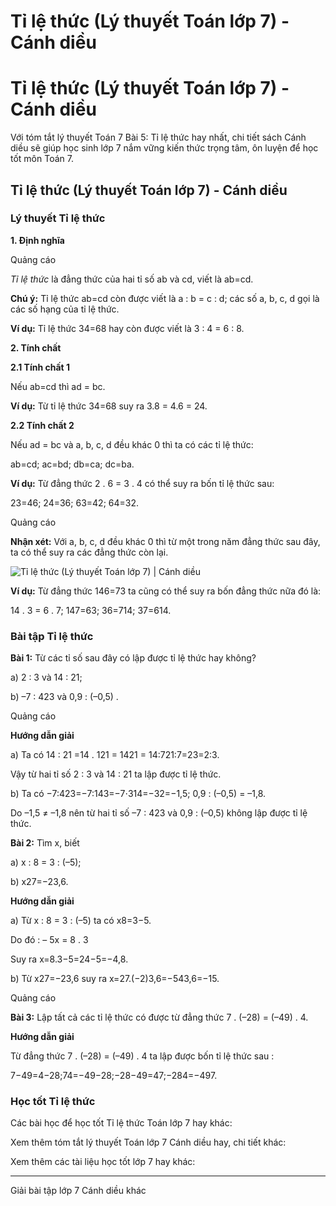 # Tỉ lệ thức (Lý thuyết Toán lớp 7) - Cánh diều

# Tỉ lệ thức (Lý thuyết Toán lớp 7) - Cánh diều

Với tóm tắt lý thuyết Toán 7 Bài 5: Tỉ lệ thức hay nhất, chi tiết sách Cánh diều sẽ giúp học sinh lớp 7 nắm vững kiến thức trọng tâm, ôn luyện để học tốt môn Toán 7.

## Tỉ lệ thức (Lý thuyết Toán lớp 7) - Cánh diều

### **Lý thuyết Tỉ lệ thức**

**1\. Định nghĩa**

Quảng cáo

_Tỉ lệ thức_ là đẳng thức của hai tỉ số ab và cd, viết là ab=cd.

**Chú ý:** Tỉ lệ thức ab=cd còn được viết là a : b = c : d; các số a, b, c, d gọi là các số hạng của tỉ lệ thức.

**Ví dụ:** Tỉ lệ thức 34=68 hay còn được viết là 3 : 4 = 6 : 8.

**2\. Tính chất**

**2.1 Tính chất 1**

Nếu ab=cd thì ad = bc.

**Ví dụ:** Từ tỉ lệ thức 34=68 suy ra 3.8 = 4.6 = 24.

**2.2 Tính chất 2**

Nếu ad = bc và a, b, c, d đều khác 0 thì ta có các tỉ lệ thức: 

ab=cd; ac=bd; db=ca; dc=ba.

**Ví dụ:** Từ đẳng thức 2 . 6 = 3 . 4 có thể suy ra bốn tỉ lệ thức sau:

23=46; 24=36; 63=42; 64=32.

Quảng cáo

**Nhận xét:** Với a, b, c, d đều khác 0 thì từ một trong năm đẳng thức sau đây, ta có thể suy ra các đẳng thức còn lại.

![Tỉ lệ thức \(Lý thuyết Toán lớp 7\) | Cánh diều](https://vietjack.com/toan-7-cd/images/ly-thuyet-bai-5-ti-le-thuc-162423.PNG)

**Ví dụ:** Từ đẳng thức 146=73 ta cũng có thể suy ra bốn đẳng thức nữa đó là:

14 . 3 = 6 . 7; 147=63; 36=714; 37=614.

### **Bài tập Tỉ lệ thức**

**Bài 1:** Từ các tỉ số sau đây có lập được tỉ lệ thức hay không?

a) 2 : 3 và 14 : 21;

b) –7 : 423 và 0,9 : (–0,5) .

Quảng cáo

**Hướng dẫn giải**

a) Ta có 14 : 21 =14 . 121 = 1421 = 14:721:7=23=2:3. 

Vậy từ hai tỉ số 2 : 3 và 14 : 21 ta lập được tỉ lệ thức.

b) Ta có −7:423=−7:143=−7⋅314=−32=−1,5; 0,9 : (–0,5) = –1,8.

Do –1,5 ≠ –1,8 nên từ hai tỉ số –7 : 423 và 0,9 : (–0,5) không lập được tỉ lệ thức.

**Bài 2:** Tìm x, biết

a) x : 8 = 3 : (–5);

b) x27=−23,6.

**Hướng dẫn giải**

a) Từ x : 8 = 3 : (–5) ta có x8=3−5. 

Do đó : – 5x = 8 . 3

Suy ra x=8.3−5=24−5=−4,8.

b) Từ x27=−23,6 suy ra x=27.(−2)3,6=−543,6=−15.

Quảng cáo

**Bài 3:** Lập tất cả các tỉ lệ thức có được từ đẳng thức 7 . (–28) = (–49) . 4.

**Hướng dẫn giải**

Từ đẳng thức 7 . (–28) = (–49) . 4 ta lập được bốn tỉ lệ thức sau :

7−49=4−28;74=−49−28;−28−49=47;−284=−497.

### **Học tốt Tỉ lệ thức**

Các bài học để học tốt Tỉ lệ thức Toán lớp 7 hay khác:

Xem thêm tóm tắt lý thuyết Toán lớp 7 Cánh diều hay, chi tiết khác:

Xem thêm các tài liệu học tốt lớp 7 hay khác:

* * *

Giải bài tập lớp 7 Cánh diều khác
